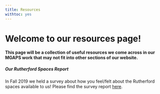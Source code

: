 ```yaml
---
title: Resources
withtoc: yes
---
```


# Welcome to our resources page!

#### This page will be a collection of useful resources we come across in our MGAPS work that may not fit into other sections of our website.

##### Our Rutherford Spaces Report

In Fall 2019 we held a survey about how you feel/felt about the Rutherford spaces available to us! Please find the survey report [here](/files/Rutherford_spaces_survey_report.pdf).
